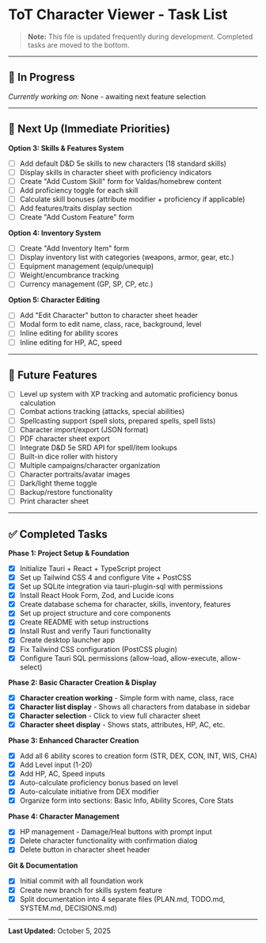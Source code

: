 # ToT Character Viewer - Task List

> **Note:** This file is updated frequently during development. Completed tasks are moved to the bottom.

---

## 🚧 In Progress

*Currently working on:* None - awaiting next feature selection

---

## 📝 Next Up (Immediate Priorities)

**Option 3: Skills & Features System**
- [ ] Add default D&D 5e skills to new characters (18 standard skills)
- [ ] Display skills in character sheet with proficiency indicators
- [ ] Create "Add Custom Skill" form for Valdas/homebrew content
- [ ] Add proficiency toggle for each skill
- [ ] Calculate skill bonuses (attribute modifier + proficiency if applicable)
- [ ] Add features/traits display section
- [ ] Create "Add Custom Feature" form

**Option 4: Inventory System**
- [ ] Create "Add Inventory Item" form
- [ ] Display inventory list with categories (weapons, armor, gear, etc.)
- [ ] Equipment management (equip/unequip)
- [ ] Weight/encumbrance tracking
- [ ] Currency management (GP, SP, CP, etc.)

**Option 5: Character Editing**
- [ ] Add "Edit Character" button to character sheet header
- [ ] Modal form to edit name, class, race, background, level
- [ ] Inline editing for ability scores
- [ ] Inline editing for HP, AC, speed

---

## 🔮 Future Features

- [ ] Level up system with XP tracking and automatic proficiency bonus calculation
- [ ] Combat actions tracking (attacks, special abilities)
- [ ] Spellcasting support (spell slots, prepared spells, spell lists)
- [ ] Character import/export (JSON format)
- [ ] PDF character sheet export
- [ ] Integrate D&D 5e SRD API for spell/item lookups
- [ ] Built-in dice roller with history
- [ ] Multiple campaigns/character organization
- [ ] Character portraits/avatar images
- [ ] Dark/light theme toggle
- [ ] Backup/restore functionality
- [ ] Print character sheet

---

## ✅ Completed Tasks

**Phase 1: Project Setup & Foundation**
- [x] Initialize Tauri + React + TypeScript project
- [x] Set up Tailwind CSS 4 and configure Vite + PostCSS
- [x] Set up SQLite integration via tauri-plugin-sql with permissions
- [x] Install React Hook Form, Zod, and Lucide icons
- [x] Create database schema for character, skills, inventory, features
- [x] Set up project structure and core components
- [x] Create README with setup instructions
- [x] Install Rust and verify Tauri functionality
- [x] Create desktop launcher app
- [x] Fix Tailwind CSS configuration (PostCSS plugin)
- [x] Configure Tauri SQL permissions (allow-load, allow-execute, allow-select)

**Phase 2: Basic Character Creation & Display**
- [x] **Character creation working** - Simple form with name, class, race
- [x] **Character list display** - Shows all characters from database in sidebar
- [x] **Character selection** - Click to view full character sheet
- [x] **Character sheet display** - Shows stats, attributes, HP, AC, etc.

**Phase 3: Enhanced Character Creation**
- [x] Add all 6 ability scores to creation form (STR, DEX, CON, INT, WIS, CHA)
- [x] Add Level input (1-20)
- [x] Add HP, AC, Speed inputs
- [x] Auto-calculate proficiency bonus based on level
- [x] Auto-calculate initiative from DEX modifier
- [x] Organize form into sections: Basic Info, Ability Scores, Core Stats

**Phase 4: Character Management**
- [x] HP management - Damage/Heal buttons with prompt input
- [x] Delete character functionality with confirmation dialog
- [x] Delete button in character sheet header

**Git & Documentation**
- [x] Initial commit with all foundation work
- [x] Create new branch for skills system feature
- [x] Split documentation into 4 separate files (PLAN.md, TODO.md, SYSTEM.md, DECISIONS.md)

---

**Last Updated:** October 5, 2025
